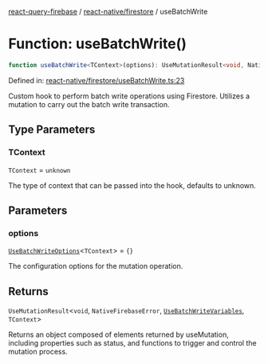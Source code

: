 [react-query-firebase](../../../modules.md) / [react-native/firestore](../index.md) / useBatchWrite

# Function: useBatchWrite()

```ts
function useBatchWrite<TContext>(options): UseMutationResult<void, NativeFirebaseError, UseBatchWriteVariables, TContext>
```

Defined in: [react-native/firestore/useBatchWrite.ts:23](https://github.com/vpishuk/react-query-firebase/blob/10e2945f75363a784c3dfc0e90b9f7a489dcc848/react-native/firestore/useBatchWrite.ts#L23)

Custom hook to perform batch write operations using Firestore.
Utilizes a mutation to carry out the batch write transaction.

## Type Parameters

### TContext

`TContext` = `unknown`

The type of context that can be passed into the hook, defaults to unknown.

## Parameters

### options

[`UseBatchWriteOptions`](../type-aliases/UseBatchWriteOptions.md)\<`TContext`\> = `{}`

The configuration options for the mutation operation.

## Returns

`UseMutationResult`\<`void`, `NativeFirebaseError`, [`UseBatchWriteVariables`](../type-aliases/UseBatchWriteVariables.md), `TContext`\>

Returns an object composed of elements returned by useMutation, including properties such as status, and functions to trigger and control the mutation process.
